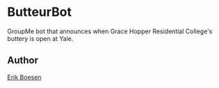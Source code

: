 # ButteurBot
GroupMe bot that announces when Grace Hopper Residential College's buttery is open at Yale.

## Author
[Erik Boesen](https://erikboesen.com)
